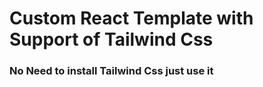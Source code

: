 # Custom React Template with Support of Tailwind Css

### No Need to install Tailwind Css just use it

